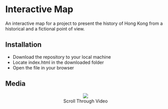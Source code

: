 <h1>Interactive Map</h1>
An interactive map for a project to present the history of Hong Kong from a historical and a fictional point of view.
<h2>Installation</h2>
<ul>
	<li>Download the repository to your local machine</li>
	<li>Locate index.html in the downloaded folder</li>
	<li>Open the file in your browser</li>
</ul>
<h2>Media</h2>
<p align="center">
  <img src="/github/1.gif">
  <br>Scroll Through Video
</p>

